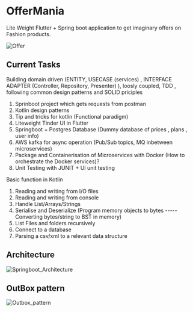 # OfferMania
Lite Weight Flutter + Spring boot application to get imaginary offers on Fashion products.

![Offer](https://user-images.githubusercontent.com/13198518/167249050-b7d4a65e-1c7c-491f-b5cf-ce794d530456.jpg)

## Current Tasks ##


Building domain driven (ENTITY, USECASE (services) , INTERFACE ADAPTER (Controller, Repository, Presenter) ), 
loosly coupled, TDD , following common design patterns  and SOLID priciples

1. Sprinboot project which gets requests from postman
2. Kotlin design patterns 
3. Tip and tricks for kotlin (Functional paradigm)
4. Liteweight Tinder UI in Flutter 
5. Springboot + Postgres Database (Dummy database of prices , plans , user info)
6. AWS kafka for async operation (Pub/Sub topics, MQ inbetween microservices)
7. Package and Containerisation of Microservices with Docker (How to orchestrate the Docker services)?
8. Unit Testing with JUNIT + UI unit testing 


Basic function in Kotlin 

1. Reading and writing from I/O files
2. Reading and writing from console
3. Handle List/Arrays/Strings
4. Serialise and Deserialize (Program memory objects to bytes ----- Converting bytes/string to BST in memory)
5. List Files and folders recursively
6. Connect to a database
7. Parsing a csv/xml to a relevant data structure 

## Architecture ##


![Springboot_Architecture](https://user-images.githubusercontent.com/13198518/168264312-b853cc57-44bc-4894-80c5-4442821fa818.png)

## OutBox pattern ##
![Outbox_pattern](https://user-images.githubusercontent.com/13198518/168264345-a6711c87-eae1-4e1e-912d-bcb00a1c5cfc.png)

